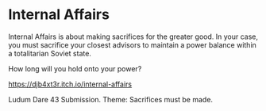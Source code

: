 # Internal Affairs
Internal Affairs is about making sacrifices for the greater good. In your case, you must sacrifice your closest advisors to maintain a power balance within a totalitarian Soviet state.

How long will you hold onto your power?

https://djb4xt3r.itch.io/internal-affairs

Ludum Dare 43 Submission. Theme: Sacrifices must be made.
